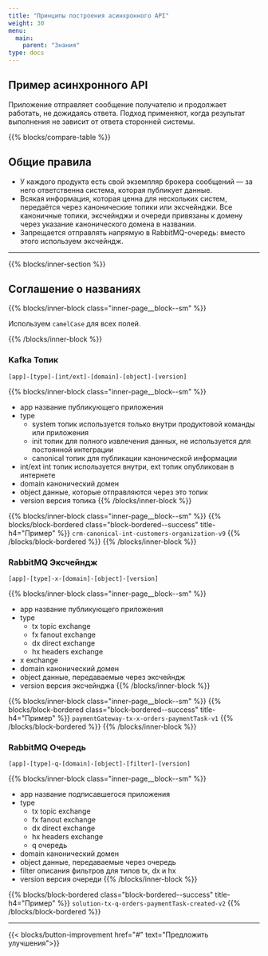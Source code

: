 ```yaml
---
title: "Принципы построения асинхронного API"
weight: 30
menu:
  main:
    parent: "Знания"
type: docs
---
```


## Пример асинхронного API

Приложение отправляет сообщение получателю и продолжает работать, не дожидаясь ответа. Подход применяют, когда результат выполнения не зависит от ответа сторонней системы.

{{% blocks/compare-table %}}

## Общие правила

* У каждого продукта есть свой экземпляр брокера сообщений — за него ответственна система, которая публикует данные.
* Всякая информация, которая ценна для нескольких систем, передаётся через канонические топики или эксчейнджи. Все каноничные топики, эксчейнджи и очереди привязаны к домену через указание канонического домена в&nbsp;названии.
* Запрещается отправлять напрямую в RabbitMQ-очередь: вместо этого используем эксчейндж.

---

{{% blocks/inner-section %}}
## Соглашение о названиях

{{% blocks/inner-block  class="inner-page__block--sm" %}}

Используем `camelCase` для всех полей.

{{% /blocks/inner-block %}}

### Kafka Топик

`[app]-[type]-[int/ext]-[domain]-[object]-[version]`

{{% blocks/inner-block  class="inner-page__block--sm" %}}
* <span class="code code--default">app</span> название публикующего приложения
* <span class="code code--default">type</span>
  * <span class="code code--default">system</span> топик используется только внутри продуктовой команды или приложения
  * <span class="code code--default">init</span> топик для полного извлечения данных, не используется для постоянной интеграции
  * <span class="code code--default">canonical</span> топик для публикации канонической информации
* <span class="code code--default">int/ext int</span> топик используется внутри, ext топик опубликован в интернете
* <span class="code code--default">domain</span> канонический домен
* <span class="code code--default">object</span> данные, которые отправляются через это топик
* <span class="code code--default">version</span> версия топика
{{% /blocks/inner-block %}}

{{% blocks/inner-block  class="inner-page__block--sm" %}}
{{% blocks/block-bordered class="block-bordered--success" title-h4="Пример" %}}
`crm-canonical-int-customers-organization-v9`
{{% /blocks/block-bordered %}}
{{% /blocks/inner-block %}}

### RabbitMQ Эксчейндж

`[app]-[type]-x-[domain]-[object]-[version]`

{{% blocks/inner-block  class="inner-page__block--sm" %}}
* <span class="code code--default">app</span> название публикующего приложения
* <span class="code code--default">type</span>
  * <span class="code code--default">tx</span> topic exchange
  * <span class="code code--default">fx</span> fanout exchange
  * <span class="code code--default">dx</span> direct exchange
  * <span class="code code--default">hx</span> headers exchange
* <span class="code code--default">x</span> exchange
* <span class="code code--default">domain</span> канонический домен
* <span class="code code--default">object</span> данные, передаваемые через эксчейндж
* <span class="code code--default">version</span> версия эксчейнджа
{{% /blocks/inner-block %}}

{{% blocks/inner-block  class="inner-page__block--sm" %}}
{{% blocks/block-bordered class="block-bordered--success" title-h4="Пример" %}}
`paymentGateway-tx-x-orders-paymentTask-v1`
{{% /blocks/block-bordered %}}
{{% /blocks/inner-block %}}

### RabbitMQ Очередь

`[app]-[type]-q-[domain]-[object]-[filter]-[version]`

{{% blocks/inner-block  class="inner-page__block--sm" %}}
* <span class="code code--default">app</span> название подписавшегося приложения
* <span class="code code--default">type</span>
  * <span class="code code--default">tx</span> topic exchange
  * <span class="code code--default">fx</span> fanout exchange
  * <span class="code code--default">dx</span> direct exchange
  * <span class="code code--default">hx</span> headers exchange
  * <span class="code code--default">q</span> очередь 
* <span class="code code--default">domain</span> канонический домен
* <span class="code code--default">object</span> данные, передаваемые через очередь 
* <span class="code code--default">filter</span> описания фильтров для типов tx, dx и hx
* <span class="code code--default">version</span> версия очереди
{{% /blocks/inner-block %}}

{{% blocks/block-bordered class="block-bordered--success" title-h4="Пример" %}}
`solution-tx-q-orders-paymentTask-created-v2`
{{% /blocks/block-bordered %}}

---

{{< blocks/button-improvement href="#" text="Предложить улучшения">}}
